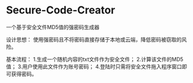 # Secure-Code-Creator
一个基于安全文件MD5值的强密码生成器

设计思想：
使用强密码且不将密码直接存储于本地或云端，降低密码被窃取的风险。

基本流程：
  1.生成一个随机内容的txt文件作为安全文件；
  2.计算该文件的MD5值；
  3.用户使用此文件作为账号密码；
  4.登陆时只需将安全文件拖入程序窗口即可获得密码。
  
